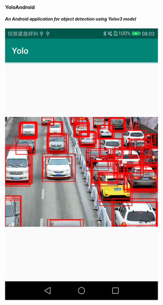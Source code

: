 ### YoloAndroid

##### An Android application for object detection using Yolov3 model

![](https://raw.githubusercontent.com/SherlockHolmes221/YoloAndroid/master/device.png)